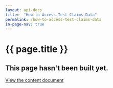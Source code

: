 ```yaml
---
layout: api-docs
title:  "How to Access Test Claims Data"
permalink: /how-to-access-test-claims-data
in-page-nav: true
---
```


# {{ page.title }}

## This page hasn't been built yet. 

<a href="https://docs.google.com/document/d/19gV19BHBqGVezAcpNAm90DlVYlXKZSoW3Tvg4N9Bkq8/edit?usp=sharing">View the content document<a>